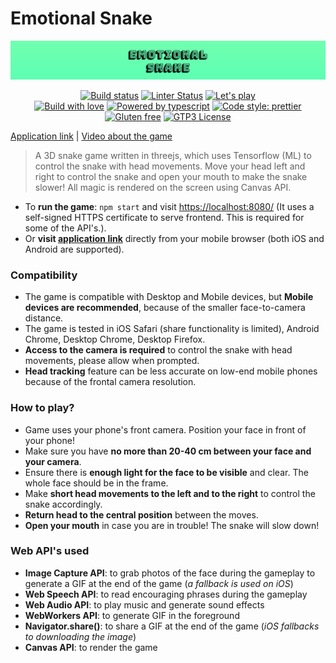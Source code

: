 # Emotional Snake

<p align="center">
  <a href="https://ohm-team.github.io/ohm-snake/">
    <img alt="Game banner" src="./docs/banner.png"></a>
</p>

<p align="center">
  <a href="https://github.com/ohm-team/ohm-snake/actions?query=workflow%3Adeploy+branch%3Amaster">
    <img alt="Build status" src="https://img.shields.io/github/workflow/status/ohm-team/ohm-snake/deploy?label=Deploy&style=flat-square"></a>
  <a href="https://github.com/ohm-team/ohm-snake/actions?query=workflow%3Alint+branch%3Amaster">
    <img alt="Linter Status" src="https://img.shields.io/github/workflow/status/ohm-team/ohm-snake/lint?label=Lint&style=flat-square"></a>
  <a href="https://ohm-team.github.io/ohm-snake/">
  <img alt="Let's play" src="https://img.shields.io/badge/Let's-play-67FFB1?style=flat-square"></a>
  <br />
  <a href="https://github.com/ohm-team/ohm-snake">
    <img alt="Build with love" src="https://img.shields.io/badge/Built with-💖%20love-ivory?style=flat-square"></a>
  <a href="https://www.typescriptlang.org/">
    <img alt="Powered by typescript" src="https://img.shields.io/badge/Powered by-Typescript-3178c6?style=flat-square"></a>
  <a href="https://github.com/prettier/prettier">
    <img alt="Code style: prettier" src="https://img.shields.io/badge/Code_style-prettier-ff69b4.svg?style=flat-square"></a>
  <a href="https://github.com/ohm-team/ohm-snake">
    <img alt="Gluten free" src="https://img.shields.io/badge/Gluten-free-yellow?style=flat-square"></a>
  <a href="https://github.com/ohm-team/ohm-snake/blob/master/LICENSE">
    <img alt="GTP3 License" src="https://img.shields.io/static/v1.svg?label=📜%20License&message=GPT3&color=informational&style=flat-square"></a>
  </a>
</p>

[Application link](https://ohm-team.github.io/ohm-snake/) | [Video about the game](https://www.youtube.com/watch?v=NgYeHlh23PE)

> A 3D snake game written in threejs, which uses Tensorflow (ML) to control the snake with head movements. Move your head left and right to control the snake and open your mouth to make the snake slower! All magic is rendered on the screen using Canvas API.

- To **run the game**: `npm start` and visit [https://localhost:8080/](https://localhost:8080/) (It uses a self-signed HTTPS certificate to serve frontend. This is required for some of the API's.).
- Or **visit [application link](https://ohm-team.github.io/ohm-snake/)** directly from your mobile browser (both iOS and Android are supported).

### Compatibility

- The game is compatible with Desktop and Mobile devices, but **Mobile devices are recommended**, because of the smaller face-to-camera distance.
- The game is tested in iOS Safari (share functionality is limited), Android Chrome, Desktop Chrome, Desktop Firefox.
- **Access to the camera is required** to control the snake with head movements, please allow when prompted.
- **Head tracking** feature can be less accurate on low-end mobile phones because of the frontal camera resolution.

### How to play?

- Game uses your phone's front camera. Position your face in front of your phone!
- Make sure you have **no more than 20-40 cm between your face and your camera**.
- Ensure there is **enough light for the face to be visible** and clear. The whole face should be in the frame.
- Make **short head movements to the left and to the right** to control the snake accordingly.
- **Return head to the central position** between the moves.
- **Open your mouth** in case you are in trouble! The snake will slow down!

### Web API's used

- **Image Capture API**: to grab photos of the face during the gameplay to generate a GIF at the end of the game (_a fallback is used on iOS_)
- **Web Speech API**: to read encouraging phrases during the gameplay
- **Web Audio API**: to play music and generate sound effects
- **WebWorkers API**: to generate GIF in the foreground
- **Navigator.share()**: to share a GIF at the end of the game (_iOS fallbacks to downloading the image_)
- **Canvas API**: to render the game
